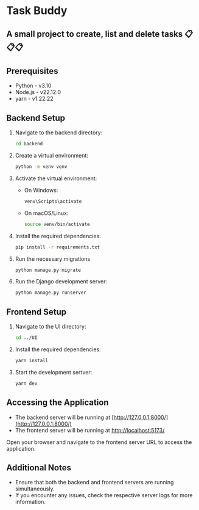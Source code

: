 # Task Buddy

## A small project to create, list and delete tasks 📋📋📋

## Prerequisites

- Python - v3.10
- Node.js - v22.12.0
- yarn - v1.22.22

## Backend Setup

1. Navigate to the backend directory:

   ```sh
   cd backend
   ```

2. Create a virtual environment:

   ```sh
   python -m venv venv
   ```

3. Activate the virtual environment:

   - On Windows:
     ```sh
     venv\Scripts\activate
     ```
   - On macOS/Linux:
     ```sh
     source venv/bin/activate
     ```

4. Install the required dependencies:

   ```sh
   pip install -r requirements.txt
   ```

5. Run the necessary migrations

   ```sh
   python manage.py migrate
   ```

6. Run the Django development server:
   ```sh
   python manage.py runserver
   ```

## Frontend Setup

1. Navigate to the UI directory:

   ```sh
   cd ../UI
   ```

2. Install the required dependencies:

   ```sh
   yarn install
   ```

3. Start the development sertver:
   ```sh
   yarn dev
   ```

## Accessing the Application

- The backend server will be running at [http://127.0.0.1:8000/](http://127.0.0.1:8000/)
- The frontend server will be running at [http://localhost:5173/](http://localhost:5173/)

Open your browser and navigate to the frontend server URL to access the application.

## Additional Notes

- Ensure that both the backend and frontend servers are running simultaneously.
- If you encounter any issues, check the respective server logs for more information.
